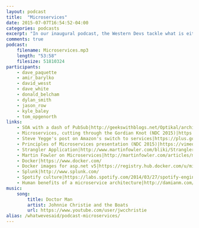 ```yaml
---
layout: podcast
title:  "Microservices"
date: 2015-07-07T16:54:52-04:00
categories: podcasts
excerpt: "In our inaugural podcast, the Western Devs tackle what is either the new hotness, retro SOA, or a flash in the pan: microservices."
comments: true
podcast: 
    filename: Microservices.mp3
    length: "53:58"
    filesize: 51810324
participants:
    - dave_paquette
    - amir_barylko
    - david_wesst
    - dave_white
    - donald_belcham
    - dylan_smith
    - jason_row
    - kyle_baley
    - tom_opgenorth
links:
    - SOA with a dash of PubSub|http://geekswithblogs.net/Optikal/archive/2013/05/19/152956.aspx
    - Microservices, cutting through the Gordian Knot (NDC 2015)|https://vimeo.com/132194544
    - Steve Yegge's post on Amazon's switch to services|https://plus.google.com/+RipRowan/posts/eVeouesvaVX
    - Principles of Microservices presentation (NDC 2015)|https://vimeo.com/131632250
    - Strangler Application|http://www.martinfowler.com/bliki/StranglerApplication.html
    - Martin Fowler on Microservices|http://martinfowler.com/articles/microservices.html
    - Docker|https://www.docker.com/
    - Docker images for asp.net v5|https://registry.hub.docker.com/u/microsoft/aspnet/
    - Splunk|http://www.splunk.com/
    - Spotify culture|https://labs.spotify.com/2014/03/27/spotify-engineering-culture-part-1/
    - Human benefits of a microservice architecture|http://damianm.com/articles/human-benefits-of-a-microservice-architecture/
music:
    song:
        title: Doctor Man
        artist: Johnnie Christie and the Boats
        url: https://www.youtube.com/user/jwcchristie
alias: /whatwevesaid/podcast-microservices/
---
```


